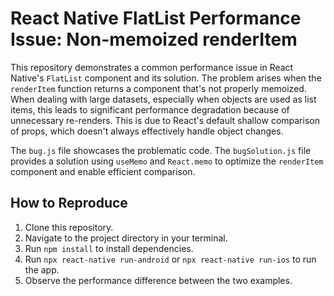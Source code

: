 # React Native FlatList Performance Issue: Non-memoized renderItem

This repository demonstrates a common performance issue in React Native's `FlatList` component and its solution.
The problem arises when the `renderItem` function returns a component that's not properly memoized. When dealing with large datasets, especially when objects are used as list items, this leads to significant performance degradation because of unnecessary re-renders.  This is due to React's default shallow comparison of props, which doesn't always effectively handle object changes.

The `bug.js` file showcases the problematic code. The `bugSolution.js` file provides a solution using `useMemo` and `React.memo` to optimize the `renderItem` component and enable efficient comparison.

## How to Reproduce

1. Clone this repository.
2. Navigate to the project directory in your terminal.
3. Run `npm install` to install dependencies.
4. Run `npx react-native run-android` or `npx react-native run-ios` to run the app.
5. Observe the performance difference between the two examples.